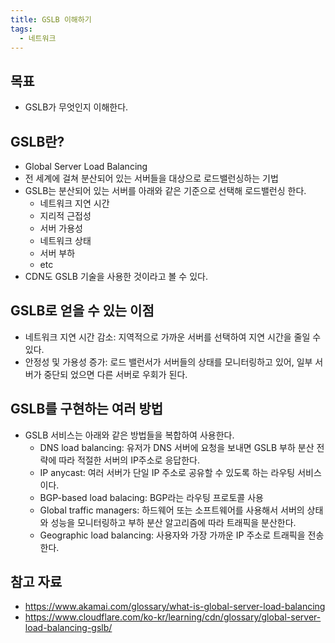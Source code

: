 ```yaml
---
title: GSLB 이해하기
tags:
  - 네트워크
---
```


## 목표

- GSLB가 무엇인지 이해한다.

## GSLB란?

- Global Server Load Balancing
- 전 세계에 걸쳐 분산되어 있는 서버들을 대상으로 로드밸런싱하는 기법
- GSLB는 분산되어 있는 서버를 아래와 같은 기준으로 선택해 로드밸런싱 한다.
	- 네트워크 지연 시간
	- 지리적 근접성
	- 서버 가용성
	- 네트워크 상태
	- 서버 부하
	- etc
- CDN도 GSLB 기술을 사용한 것이라고 볼 수 있다.

## GSLB로 얻을 수 있는 이점

- 네트워크 지연 시간 감소: 지역적으로 가까운 서버를 선택하여 지연 시간을 줄일 수 있다.
- 안정성 및 가용성 증가: 로드 밸런서가 서버들의 상태를 모니터링하고 있어, 일부 서버가 중단되 었으면 다른 서버로 우회가 된다.

## GSLB를 구현하는 여러 방법

- GSLB 서비스는 아래와 같은 방법들을 복합하여 사용한다.
	- DNS load balancing: 유저가 DNS 서버에 요청을 보내면 GSLB 부하 분산 전략에 따라 적절한 서버의 IP주소로 응답한다.
	- IP anycast: 여러 서버가 단일 IP 주소로 공유할 수 있도록 하는 라우팅 서비스이다.
	- BGP-based load balacing: BGP라는 라우팅 프로토콜 사용
	- Global traffic managers: 하드웨어 또는 소프트웨어를 사용해서 서버의 상태와 성능을 모니터링하고 부하 분산 알고리즘에 따라 트래픽을 분산한다.
	- Geographic load balancing: 사용자와 가장 가까운 IP 주소로 트래픽을 전송한다.

## 참고 자료

- https://www.akamai.com/glossary/what-is-global-server-load-balancing
- https://www.cloudflare.com/ko-kr/learning/cdn/glossary/global-server-load-balancing-gslb/
